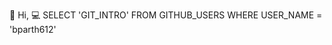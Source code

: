 👋 Hi,
💻 SELECT 'GIT_INTRO' FROM GITHUB_USERS WHERE USER_NAME = 'bparth612'

<!---
bparth612/bparth612 is a ✨ special ✨ repository because its `README.md` (this file) appears on your GitHub profile.
You can click the Preview link to take a look at your changes.
--->
